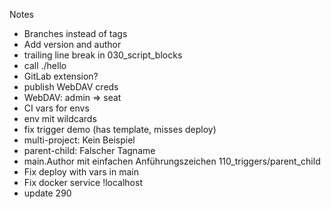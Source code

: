 Notes
- Branches instead of tags
- Add version and author
- trailing line break in 030_script_blocks
- call ./hello
- GitLab extension?
- publish WebDAV creds
- WebDAV: admin => seat
- CI vars for envs
- env mit wildcards
- fix trigger demo (has template, misses deploy)
- multi-project: Kein Beispiel
- parent-child: Falscher Tagname
- main.Author mit einfachen Anführungszeichen 110_triggers/parent_child
- Fix deploy with vars in main
- Fix docker service !localhost
- update 290